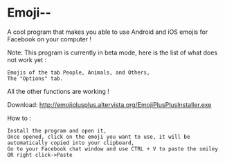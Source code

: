 # Emoji--
A cool program that makes you able to use Android and iOS emojis for Facebook on your computer !

Note: This program is currently in beta mode, here is the list of what does not work yet :

    Emojis of the tab People, Animals, and Others,
    The "Options" tab.

All the other functions are working !

Download: http://emojiplusplus.altervista.org/EmojiPlusPlusInstaller.exe

How to :

    Install the program and open it,
    Once opened, click on the emoji you want to use, it will be automatically copied into your clipboard,
    Go to your Facebook chat window and use CTRL + V to paste the smiley OR right click->Paste
